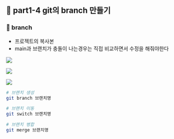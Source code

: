 ## 🌿 part1-4 git의 branch 만들기
### 🔹 branch
- 프로젝트의 복사본
- main과 브랜치가 충돌이 나는경우는 직접 비교하면서 수정을 해줘야한다

![](https://velog.velcdn.com/images/jaesang98/post/bcc05f4e-4b85-43c6-8b56-f2170e6fc2da/image.png)

![](https://velog.velcdn.com/images/jaesang98/post/2c4a5bcc-dcca-4b0d-829c-4b84b2efb2d6/image.png)

![](https://velog.velcdn.com/images/jaesang98/post/51358999-6402-4942-ab41-8bdbf851b7f4/image.png)


```bash
# 브랜치 생성
git branch 브랜치명

# 브랜치 이동
git switch 브랜치명

# 브랜치 병합
git merge 브랜치명
```
